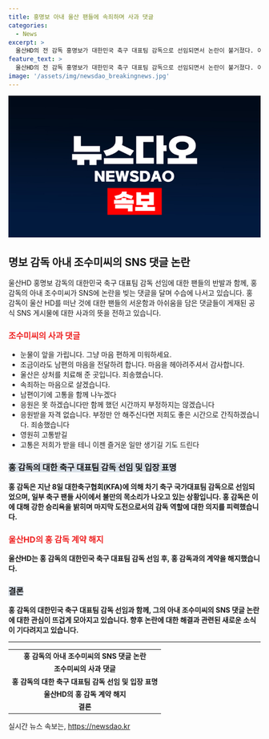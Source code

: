 ```yaml
---
title: 홍명보 아내 울산 팬들에 속죄하며 사과 댓글
categories:
  - News
excerpt: >
  울산HD의 전 감독 홍명보가 대한민국 축구 대표팀 감독으로 선임되면서 논란이 불거졌다. 이에 홍 감독의 아내가 SNS에 사과 댓글을 남기며 수습에 나서고 있다. 홍 감독의 편집 감독으로 임명된 것에 대한 팬들의 불만과 함께, 홍 감독과 울산HD의 작별 소식이 전해지며 상처받은 팬들의 아쉬움이 표출되었다. 또한 홍 감독의 아내는 사과의 뜻을 전달하며 상처를 치유하고자 노력하고 있다. 
feature_text: >
  울산HD의 전 감독 홍명보가 대한민국 축구 대표팀 감독으로 선임되면서 논란이 불거졌다. 이에 홍 감독의 아내가 SNS에 사과 댓글을 남기며 수습에 나서고 있다. 홍 감독의 편집 감독으로 임명된 것에 대한 팬들의 불만과 함께, 홍 감독과 울산HD의 작별 소식이 전해지며 상처받은 팬들의 아쉬움이 표출되었다. 또한 홍 감독의 아내는 사과의 뜻을 전달하며 상처를 치유하고자 노력하고 있다. 
image: '/assets/img/newsdao_breakingnews.jpg'
---
```


<p><img src="/assets/img/newsdao_breakingnews.jpg" alt="cryptoinkorea 속보" /></p>

<h2 data-ke-size="size26">명보 감독 아내 조수미씨의 SNS 댓글 논란</h2>

<p data-ke-size="size16">울산HD 홍명보 감독의 대한민국 축구 대표팀 감독 선임에 대한 팬들의 반발과 함께, 홍 감독의 아내 조수미씨가 SNS에 논란을 빚는 댓글을 달며 수습에 나서고 있습니다. 홍 감독이 울산 HD를 떠난 것에 대한 팬들의 서운함과 아쉬움을 담은 댓글들이 게재된 공식 SNS 게시물에 대한 사과의 뜻을 전하고 있습니다.</p>

<h3><b><span style="color: #ee2323;">조수미씨의 사과 댓글</span></b></h3>

<ul>
  <li>눈물이 앞을 가립니다. 그냥 마음 편하게 미워하세요.</li>
  <li>조금이라도 남편의 마음을 전달하려 합니다. 마음을 헤아려주셔서 감사합니다.</li>
  <li>울산은 상처를 치료해 준 곳입니다. 죄송했습니다.</li>
  <li>속죄하는 마음으로 살겠습니다.</li>
  <li>남편이기에 고통을 함께 나누겠다</li>
  <li>응원은 못 하겠습니다만 함께 했던 시간까지 부정하지는 않겠습니다</li>
  <li>응원받을 자격 없습니다. 부정만 안 해주신다면 저희도 좋은 시간으로 간직하겠습니다. 죄송했습니다</li>
  <li>영원히 고통받길</li>
  <li>고통은 저희가 받을 테니 이젠 즐거운 일만 생기길 기도 드린다</li>
</ul>

<h3><b><span style="background-color: #21538527;">홍 감독의 대한 축구 대표팀 감독 선임 및 입장 표명</span></b></h3>

<p><b>홍 감독은 지난 8일 대한축구협회(KFA)에 의해 차기 축구 국가대표팀 감독으로 선임되었으며, 일부 축구 팬들 사이에서 불만의 목소리가 나오고 있는 상황입니다. 홍 감독은 이에 대해 강한 승리욕을 밝히며 마지막 도전으로서의 감독 역할에 대한 의지를 피력했습니다.</b></p>

<h3><b><span style="color: #ee2323;">울산HD의 홍 감독 계약 해지</span></b></h3>

<p><b>울산HD는 홍 감독의 대한민국 축구 대표팀 감독 선임 후, 홍 감독과의 계약을 해지했습니다.</b></p>

<h3><b><span style="background-color: #21538527;">결론</span></b></h3>

<p><b>홍 감독의 대한민국 축구 대표팀 감독 선임과 함께, 그의 아내 조수미씨의 SNS 댓글 논란에 대한 관심이 뜨겁게 모아지고 있습니다. 향후 논란에 대한 해결과 관련된 새로운 소식이 기다려지고 있습니다.</b></p>

<hr>

<table>
  <tr>
    <td style="text-align: center; height: 17px;"><b>홍 감독의 아내 조수미씨의 SNS 댓글 논란</b></td>
  </tr>
  <tr>
    <td style="text-align: center; height: 17px;"><b>조수미씨의 사과 댓글</b></td>
  </tr>
  <tr>
    <td style="text-align: center; height: 17px;"><b>홍 감독의 대한 축구 대표팀 감독 선임 및 입장 표명</b></td>
  </tr>
  <tr>
    <td style="text-align: center; height: 17px;"><b>울산HD의 홍 감독 계약 해지</b></td>
  </tr>
  <tr>
    <td style="text-align: center; height: 17px;"><b>결론</b></td>
  </tr>
</table>

<p data-ke-size="size16"></p>
실시간 뉴스 속보는, <a href="https://newsdao.kr" rel="dofollow">https://newsdao.kr</a>


